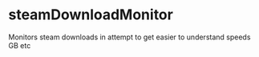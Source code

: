 # steamDownloadMonitor
Monitors steam downloads in attempt to get easier to understand speeds GB etc 
